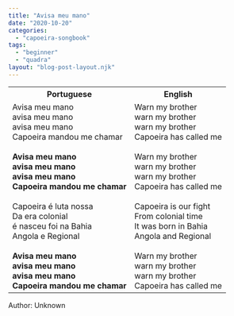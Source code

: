 ```yaml
---
title: "Avisa meu mano"
date: "2020-10-20"
categories: 
  - "capoeira-songbook"
tags: 
  - "beginner"
  - "quadra"
layout: "blog-post-layout.njk"
---
```


<table class="capoeira-table">
    <tr class="header-row">
        <th>Portuguese</th>
        <th>English</th>
    </tr>
    <tr>
        <td>Avisa meu mano<br>
avisa meu mano<br>
avisa meu mano<br>
Capoeira mandou me chamar<br>
<br>
<strong>Avisa meu mano<br>
avisa meu mano<br>
avisa meu mano<br>
Capoeira mandou me chamar</strong><br>
<br>
Capoeira é luta nossa<br>
Da era colonial<br>
é nasceu foi na Bahia<br>
Angola e Regional<br>
<br>
<strong>Avisa meu mano<br>
avisa meu mano<br>
avisa meu mano<br>
Capoeira mandou me chamar</strong></td>
        <td>Warn my brother<br>
warn my brother<br>
warn my brother<br>
Capoeira has called me<br>
<br>
Warn my brother<br>
warn my brother<br>
warn my brother<br>
Capoeira has called me<br>
<br>
Capoeira is our fight<br>
From colonial time<br>
It was born in Bahia<br>
Angola and Regional<br>
<br>
Warn my brother<br>
warn my brother<br>
warn my brother<br>
Capoeira has called me</td>
    </tr>
</table>

<figcaption>

Author: Unknown

</figcaption>
